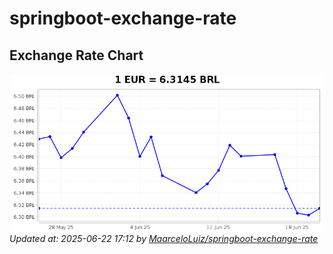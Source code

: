 # springboot-exchange-rate

<!-- EXCHANGE-RATE-START -->
## Exchange Rate Chart

![Exchange Rate Chart](charts/chart.png)*Updated at: 2025-06-22 17:12 by [MaarceloLuiz/springboot-exchange-rate](https://github.com/MaarceloLuiz/springboot-exchange-rate)*


<!-- EXCHANGE-RATE-END -->
